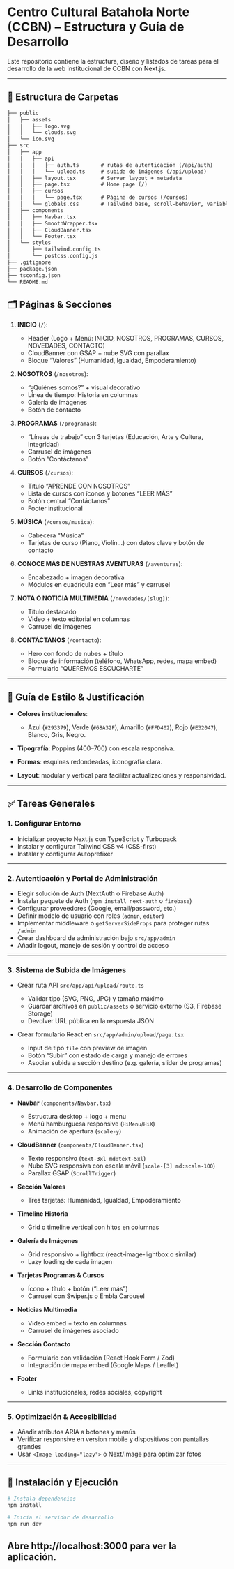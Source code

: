 # Centro Cultural Batahola Norte (CCBN) – Estructura y Guía de Desarrollo

Este repositorio contiene la estructura, diseño y listados de tareas para el desarrollo de la web institucional de CCBN con Next.js.

---

## 📁 Estructura de Carpetas

```markdown
├── public
│   ├── assets
│   │   ├── logo.svg
│   │   └── clouds.svg
│   └── ico.svg
├── src
│   ├── app
│   │   ├── api
│   │   │   ├── auth.ts       # rutas de autenticación (/api/auth)
│   │   │   └── upload.ts     # subida de imágenes (/api/upload)
│   │   ├── layout.tsx        # Server layout + metadata
│   │   ├── page.tsx          # Home page (/)
│   │   ├── cursos
│   │   │   └── page.tsx      # Página de cursos (/cursos)
│   │   └── globals.css       # Tailwind base, scroll-behavior, variables CSS
│   ├── components
│   │   ├── Navbar.tsx
│   │   ├── SmoothWrapper.tsx
│   │   ├── CloudBanner.tsx
│   │   └── Footer.tsx
│   └── styles
│       ├── tailwind.config.ts
│       └── postcss.config.js
├── .gitignore
├── package.json
├── tsconfig.json
└── README.md
```

## 🗂️ Páginas & Secciones

1. **INICIO** (`/`):
    - Header (Logo + Menú: INICIO, NOSOTROS, PROGRAMAS, CURSOS, NOVEDADES, CONTACTO)
    - CloudBanner con GSAP + nube SVG con parallax
    - Bloque “Valores” (Humanidad, Igualdad, Empoderamiento)


2. **NOSOTROS** (`/nosotros`):
    - “¿Quiénes somos?” + visual decorativo
    - Línea de tiempo: Historia en columnas
    - Galería de imágenes
    - Botón de contacto


3. **PROGRAMAS** (`/programas`):
    - “Líneas de trabajo” con 3 tarjetas (Educación, Arte y Cultura, Integridad)
    - Carrusel de imágenes
    - Botón “Contáctanos”


4. **CURSOS** (`/cursos`):
    - Título “APRENDE CON NOSOTROS”
    - Lista de cursos con íconos y botones “LEER MÁS”
    - Botón central “Contáctanos”
    - Footer institucional


5. **MÚSICA** (`/cursos/musica`):
    - Cabecera “Música”
    - Tarjetas de curso (Piano, Violín…) con datos clave y botón de contacto


6. **CONOCE MÁS DE NUESTRAS AVENTURAS** (`/aventuras`):
    - Encabezado + imagen decorativa
    - Módulos en cuadrícula con “Leer más” y carrusel


7. **NOTA O NOTICIA MULTIMEDIA** (`/novedades/[slug]`):
    - Título destacado
    - Video + texto editorial en columnas
    - Carrusel de imágenes


8. **CONTÁCTANOS** (`/contacto`):
    - Hero con fondo de nubes + título
    - Bloque de información (teléfono, WhatsApp, redes, mapa embed)
    - Formulario “QUEREMOS ESCUCHARTE”

---

## 🎨 Guía de Estilo & Justificación

- **Colores institucionales**:
    - Azul (`#293379`), Verde (`#68A32F`), Amarillo (`#FFD402`), Rojo (`#E32047`), Blanco, Gris, Negro.
  

- **Tipografía**: Poppins (400–700) con escala responsiva.


- **Formas**: esquinas redondeadas, iconografía clara.


- **Layout**: modular y vertical para facilitar actualizaciones y responsividad.

---

## ✅ Tareas Generales


### 1. Configurar Entorno
-  Inicializar proyecto Next.js con TypeScript y Turbopack
-  Instalar y configurar Tailwind CSS v4 (CSS-first)
-  Instalar y configurar Autoprefixer 

---

### 2. Autenticación y Portal de Administración
-  Elegir solución de Auth (NextAuth o Firebase Auth)
-  Instalar paquete de Auth (`npm install next-auth` o `firebase`)
-  Configurar proveedores (Google, email/password, etc.)
-  Definir modelo de usuario con roles (`admin`, `editor`)
-  Implementar middleware o `getServerSideProps` para proteger rutas `/admin`
-  Crear dashboard de administración bajo `src/app/admin`
-  Añadir logout, manejo de sesión y control de acceso

---

### 3. Sistema de Subida de Imágenes
-  Crear ruta API `src/app/api/upload/route.ts`
    -  Validar tipo (SVG, PNG, JPG) y tamaño máximo
    -  Guardar archivos en `public/assets` o servicio externo (S3, Firebase Storage)
    -  Devolver URL pública en la respuesta JSON
   

-  Crear formulario React en `src/app/admin/upload/page.tsx`
    -  Input de tipo `file` con preview de imagen
    -  Botón “Subir” con estado de carga y manejo de errores
    -  Asociar subida a sección destino (e.g. galería, slider de programas)

---

### 4. Desarrollo de Componentes
- **Navbar** (`components/Navbar.tsx`)
    - Estructura desktop + logo + menu
    - Menú hamburguesa responsive (`HiMenu`/`HiX`)
    - Animación de apertura (`scale-y`)


- **CloudBanner** (`components/CloudBanner.tsx`)
    - Texto responsivo (`text-3xl md:text-5xl`)
    - Nube SVG responsiva con escala móvil (`scale-[3] md:scale-100`)
    - Parallax GSAP (`ScrollTrigger`)


- **Sección Valores**
    - Tres tarjetas: Humanidad, Igualdad, Empoderamiento


- **Timeline Historia**
    - Grid o timeline vertical con hitos en columnas


- **Galería de Imágenes**
    - Grid responsivo + lightbox (react-image-lightbox o similar)
    - Lazy loading de cada imagen


- **Tarjetas Programas & Cursos**
    - Ícono + título + botón (“Leer más”)
    - Carrusel con Swiper.js o Embla Carousel


- **Noticias Multimedia**
    - Video embed + texto en columnas
    - Carrusel de imágenes asociado


- **Sección Contacto**
    - Formulario con validación (React Hook Form / Zod)
    - Integración de mapa embed (Google Maps / Leaflet)


- **Footer**
    - Links institucionales, redes sociales, copyright

---

### 5. Optimización & Accesibilidad
-  Añadir atributos ARIA a botones y menús
-  Verificar responsive en version mobile y dispositivos con pantallas grandes
-  Usar `<Image loading="lazy">` o Next/Image para optimizar fotos

---

## 🚀 Instalación y Ejecución

```bash
# Instala dependencias
npm install

# Inicia el servidor de desarrollo
npm run dev
```

## Abre http://localhost:3000 para ver la aplicación.
